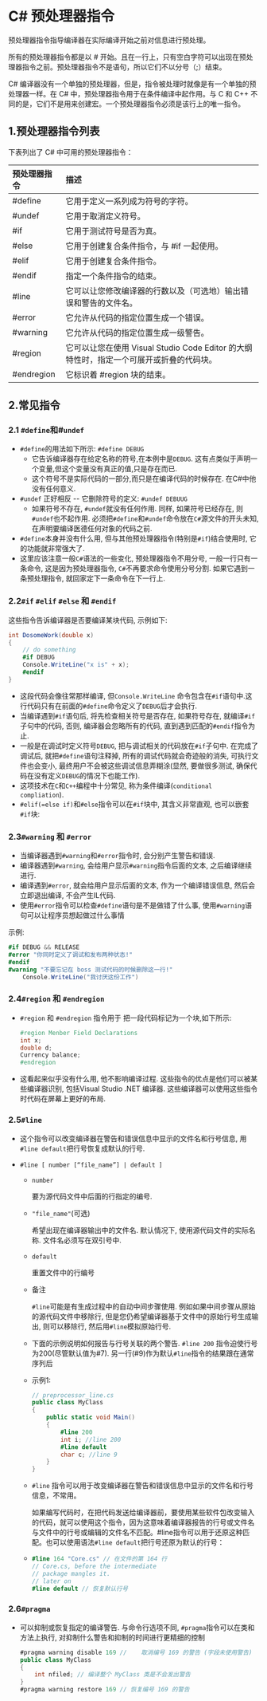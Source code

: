 # C# 预处理器指令

预处理器指令指导编译器在实际编译开始之前对信息进行预处理。

所有的预处理器指令都是以 # 开始。且在一行上，只有空白字符可以出现在预处理器指令之前。预处理器指令不是语句，所以它们不以分号（;）结束。

C# 编译器没有一个单独的预处理器，但是，指令被处理时就像是有一个单独的预处理器一样。在 C# 中，预处理器指令用于在条件编译中起作用。与 C 和 C++ 不同的是，它们不是用来创建宏。一个预处理器指令必须是该行上的唯一指令。

## 1.预处理器指令列表

下表列出了 C# 中可用的预处理器指令：

| 预处理器指令 | 描述                                                         |
| :----------- | :----------------------------------------------------------- |
| #define      | 它用于定义一系列成为符号的字符。                             |
| #undef       | 它用于取消定义符号。                                         |
| #if          | 它用于测试符号是否为真。                                     |
| #else        | 它用于创建复合条件指令，与 #if 一起使用。                    |
| #elif        | 它用于创建复合条件指令。                                     |
| #endif       | 指定一个条件指令的结束。                                     |
| #line        | 它可以让您修改编译器的行数以及（可选地）输出错误和警告的文件名。 |
| #error       | 它允许从代码的指定位置生成一个错误。                         |
| #warning     | 它允许从代码的指定位置生成一级警告。                         |
| #region      | 它可以让您在使用 Visual Studio Code Editor 的大纲特性时，指定一个可展开或折叠的代码块。 |
| #endregion   | 它标识着 #region 块的结束。                                  |

## 2.常见指令

### 2.1 `#define`和#`undef`

* `#define`的用法如下所示: `#define DEBUG`
  * 它告诉编译器存在给定名称的符号,在本例中是`DEBUG`. 这有点类似于声明一个变量,但这个变量没有真正的值,只是存在而已.
  * 这个符号不是实际代码的一部分,而只是在编译代码的时候存在. 在C#中他没有任何意义.
* `#undef` 正好相反 -- 它删除符号的定义: `#undef DEBUUG`
  * 如果符号不存在, `#undef`就没有任何作用. 同样, 如果符号已经存在, 则`#undef`也不起作用. 必须把`#define`和`#undef`命令放在`C#`源文件的开头未知, 在声明要编译医德任何对象的代码之前.
* `#define`本身并没有什么用, 但与其他预处理器指令(特别是`#if`)结合使用时, 它的功能就非常强大了.
* 这里应该注意一般`C#`语法的一些变化, 预处理器指令不用分号, 一般一行只有一条命令, 这是因为预处理器指令, `C#`不再要求命令使用分号分割. 如果它遇到一条预处理指令, 就回家定下一条命令在下一行上.

### 2.2`#if` `#elif` `#else` 和 `#endif`

这些指令告诉编译器是否要编译某块代码, 示例如下:

```c#
int DosomeWork(double x)
{
    // do something
    #if DEBUG
    Console.WriteLine("x is" + x);
    #endif
}
```

* 这段代码会像往常那样编译, 但`Console.WriteLine` 命令包含在`#if`语句中.这行代码只有在前面的`#define`命令定义了`DEBUG`后才会执行.
* 当编译遇到`#if`语句后, 将先检查相关符号是否存在, 如果符号存在, 就编译`#if`子句中的代码, 否则, 编译器会忽略所有的代码, 直到遇到匹配的`#endif`指令为止.
* 一般是在调试时定义符号`DEBUG`, 把与调试相关的代码放在`#if`子句中. 在完成了调试后, 就把`#define`语句注释掉, 所有的调试代码就会奇迹般的消失, 可执行文件也会变小, 最终用户不会被这些调试信息弄糊涂(显然, 要做很多测试, 确保代码在没有定义`DEBUG`的情况下也能工作).
* 这项技术在`C`和`C++`编程中十分常见, 称为条件编译(`conditional compliation`).
* `#elif(=else if)`和`#else`指令可以在`#if`块中, 其含义非常直观, 也可以嵌套`#if`块:

### 2.3`#warning` 和 `#error`

* 当编译器遇到`#warning`和`#error`指令时, 会分别产生警告和错误.
* 编译器遇到`#warning`, 会给用户显示`#warning`指令后面的文本, 之后编译继续进行. 
* 编译遇到`#error`, 就会给用户显示后面的文本, 作为一个编译错误信息, 然后会立即退出编译, 不会产生IL代码.
* 使用`#error`指令可以检查`#define`语句是不是做错了什么事, 使用`#warning`语句可以让程序员想起做过什么事情

示例:

```c#
#if DEBUG && RELEASE
#error "你同时定义了调试和发布两种状态!"
#endif
#warning "不要忘记在 boss 测试代码的时候删除这一行!"
    Console.WriteLine("我讨厌这份工作")
```



### 2.4`#region` 和 `#endregion`

* `#region` 和 `#endregion` 指令用于 把一段代码标记为一个块,如下所示:

  ```c#
  #region Menber Field Declarations
  int x;
  double d;
  Currency balance;
  #endregion
  ```

* 这看起来似乎没有什么用, 他不影响编译过程. 这些指令的优点是他们可以被某些编译器识别, 包括Visual Studio .NET 编译器. 这些编译器可以使用这些指令时代码在屏幕上更好的布局.

### 2.5`#line`

* 这个指令可以改变编译器在警告和错误信息中显示的文件名和行号信息, 用`#line default`把行号恢复成默认的行号.

* `#line [ number [“file_name”] | default ]`

  * `number`

    要为源代码文件中后面的行指定的编号.

  * `"file_name"`(可选)

    希望出现在编译器输出中的文件名. 默认情况下, 使用源代码文件的实际名称. 文件名必须写在双引号中.

  * `default`

    重置文件中的行编号

  * 备注

    `#line`可能是有生成过程中的自动中间步骤使用. 例如如果中间步骤从原始的源代码文件中移除行, 但是您仍希望编译器基于文件中的原始行号生成输出, 则可以移除行, 然后用`#line`模拟原始行号.

  * 下面的示例说明如何报告与行号关联的两个警告. `#line 200` 指令迫使行号为200(尽管默认值为#7). 另一行(#9)作为默认`#line`指令的结果跟在通常序列后

  * 示例1:

    ```c#
    // preprocessor_line.cs
    public class MyClass
    {
        public static void Main()
        {
            #line 200
            int i; //line 200
            #line default
            char c; //line 9    
        }
    }
    ```

  * `#line` 指令可以用于改变编译器在警告和错误信息中显示的文件名和行号信息，不常用。
  
    如果编写代码时，在把代码发送给编译器前，要使用某些软件包改变输入的代码，就可以使用这个指令，因为这意味着编译器报告的行号或文件名与文件中的行号或编辑的文件名不匹配。#line指令可以用于还原这种匹配。也可以使用语法`#line default`把行号还原为默认的行号：
  
  * ```c#
    #line 164 "Core.cs" // 在文件的第 164 行
    // Core.cs, before the intermediate
    // package mangles it.
    // later on
    #line default // 恢复默认行号
    ```
  
    

### 2.6`#pragma`

* 可以抑制或恢复指定的编译警告. 与命令行选项不同, `#pragma`指令可以在类和方法上执行, 对抑制什么警告和抑制的时间进行更精细的控制

  ```c#
  #pragma warning disable 169 //	取消编号 169 的警告 (字段未使用警告)
  public class MyClass
  {
      int nfiled; // 编译整个 MyClass 类是不会发出警告
  }
  #pragma warning restore 169 // 恢复编号 169 的警告
  ```

  